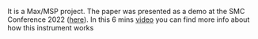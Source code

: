 It is a Max/MSP project. The paper was presented 
as a demo at the SMC Conference 2022 ([here](https://zenodo.org/records/6770013)). In this 6 mins [video](https://drive.google.com/file/d/1BYxuTpxVFDH3QfAoCALbEgGPNuyGe0bC/view) you 
can find more info about how this instrument works
